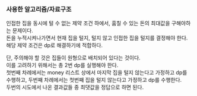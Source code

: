 ### 사용한 알고리즘/자료구조

인접한 집을 동시에 털 수 없는 제약 조건 하에서, 훔칠 수 있는 돈의 최대값을 구해야하는 문제이다.  
돈을 누적시켜나가면서 현재 집을 털지, 털지 않고 인접한 집을 털지를 결정해야 한다.  
해당 제약 조건은 dp로 해결하기에 적합하다.

단, 주의해야 할 것은 집들이 원형으로 배치되어 있다는 것이다.  
이를 고려하기 위해서는 총 2번 dp를 실행해야 한다.  
첫번째 차례에서는 money 리스트 상에서 마지막 집을 털지 않는다고 가정하고 dp를 수행하고,
두번째 차례에서는 첫번째 집을 털지 않는다고 가정하고 dp를 수행한다.  
두번의 시도에서 나온 결과값들 중 최댓값을 정답으로 하면 된다.
